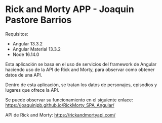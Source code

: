 # Rick and Morty APP - Joaquin Pastore Barrios

Requisitos:
- Angular 13.3.2
- Angular Material 13.3.2
- Node 16.14.0

Esta aplicación se basa en el uso de servicios del framework de Angular haciendo uso de la API de Rick and Morty, para observar como obtener datos de una API.

Dentro de esta aplicación, se tratan los datos de personajes, episodios y lugares que ofrece la API.

Se puede observar su funcionamiento en el siguiente enlace: https://joaquinjpb.github.io/RickMorty_SPA_Angular/

API de Rick and Morty: https://rickandmortyapi.com/ 

